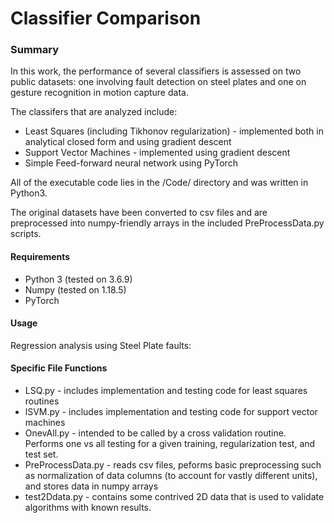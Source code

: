 # Classifier Comparison
### Summary
In this work, the performance of several classifiers is assessed on two public datasets: one involving fault detection on steel plates and one on gesture recognition in motion capture data.

The classifers that are analyzed include:
* Least Squares (including Tikhonov regularization) - implemented both in analytical closed form and using gradient descent
* Support Vector Machines  - implemented using gradient descent
* Simple Feed-forward neural network using PyTorch

All of the executable code lies in the /Code/ directory and was written in Python3.

The original datasets have been converted to csv files and are preprocessed into numpy-friendly arrays in the included PreProcessData.py scripts.

#### Requirements
* Python 3 (tested on 3.6.9)
* Numpy (tested on 1.18.5)
* PyTorch

#### Usage
Regression analysis using Steel Plate faults:



#### Specific File Functions
* LSQ.py - includes implementation and testing code for least squares routines
* lSVM.py - includes implementation and testing code for support vector machines
* OnevAll.py - intended to be called by a cross validation routine. Performs one vs all testing for
a given training, regularization test, and test set.
* PreProcessData.py - reads csv files, peforms basic preprocessing such as normalization of data columns (to account for vastly different units), and stores data in numpy arrays
* test2Ddata.py - contains some contrived 2D data that is used to validate algorithms with known results.